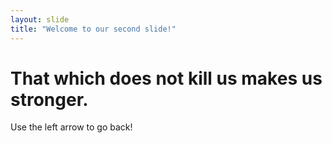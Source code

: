 ```yaml
---
layout: slide
title: "Welcome to our second slide!"
---
```

# That which does not kill us makes us stronger.
Use the left arrow to go back!
